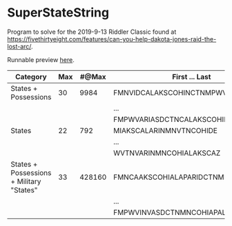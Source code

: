 # SuperStateString

Program to solve for the 2019-9-13 Riddler Classic found at https://fivethirtyeight.com/features/can-you-help-dakota-jones-raid-the-lost-arc/.

Runnable preview [here](http://htmlpreview.github.io/?https://github.com/nasderidaq/superstatestring/blob/master/index.html).

| Category                                 | Max |  #@Max | First ... Last                     |
|------------------------------------------|-----|--------|------------------------------------|
| States + Possessions                     |  30 |   9984 | FMNVIDCALAKSCOHINCTNMPWVARIASDE    |
|                                          |     |        | ...                                |
|                                          |     |        | FMPWVARIASDCTNCALAKSCOHINMNVIDE    |
| States                                   |  22 |    792 | MIAKSCALARINMNVTNCOHIDE            |
|                                          |     |        | ...                                |
|                                          |     |        | WVTNVARINMNCOHIALAKSCAZ            |
| States + Possessions + Military "States" |  33 | 428160 | FMNCAAKSCOHIALAPARIDCTNMPWVINVASDE |
|                                          |     |        | ...                                |
|                                          |     |        | FMPWVINVASDCTNMNCOHIAPALAKSCAARIDE |
